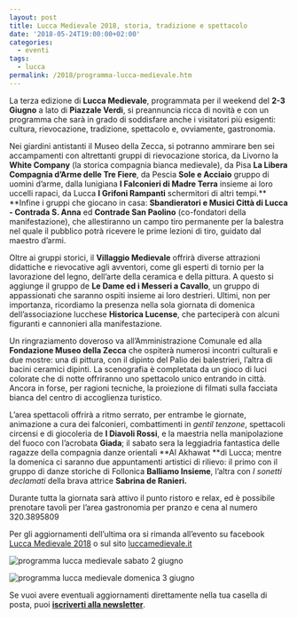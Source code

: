 ```yaml
---
layout: post
title: Lucca Medievale 2018, storia, tradizione e spettacolo
date: '2018-05-24T19:00:00+02:00'
categories:
  - eventi
tags:
  - lucca
permalink: /2018/programma-lucca-medievale.htm
---
```


La terza edizione di **Lucca Medievale**, programmata per il weekend del **2-3**
**Giugno** a lato di **Piazzale Verdi**, si preannuncia ricca di novità e con un
programma che sarà in grado di soddisfare anche i visitatori più esigenti:
cultura, rievocazione, tradizione, spettacolo e, ovviamente, gastronomia.

Nei giardini antistanti il Museo della Zecca, si potranno ammirare ben sei
accampamenti con altrettanti gruppi di rievocazione storica, da Livorno la
**White Company** (la storica compagnia bianca medievale), da Pisa **La Libera
Compagnia d’Arme delle Tre Fiere**, da Pescia **Sole e Acciaio** gruppo di
uomini d’arme, dalla lunigiana **I Falconieri di Madre Terra** insieme ai loro
uccelli rapaci, da Lucca **I Grifoni Rampanti** schermitori di altri tempi.**
**Infine i gruppi che giocano in casa: **Sbandieratori e Musici Città di Lucca -
Contrada S. Anna** ed **Contrade San Paolino** (co-fondatori della
manifestazione), che allestiranno un campo tiro permanente per la balestra nel
quale il pubblico potrà ricevere le prime lezioni di tiro, guidato dal maestro
d’armi.

<!-- more -->

Oltre ai gruppi storici, il **Villaggio Medievale** offrirà diverse attrazioni
didattiche e rievocative agli avventori, come gli esperti di tornio per la
lavorazione del legno, dell’arte della ceramica e della pittura. A questo si
aggiunge il gruppo de **Le Dame ed i Messeri a Cavallo**, un gruppo di
appassionati che saranno ospiti insieme ai loro destrieri. Ultimi, non per
importanza, ricordiamo la presenza nella sola giornata di domenica
dell’associazione lucchese **Historica Lucense**, che parteciperà con alcuni
figuranti e cannonieri alla manifestazione.

Un ringraziamento doveroso va all’Amministrazione Comunale ed alla **Fondazione
Museo della Zecca** che ospiterà numerosi incontri culturali e due mostre: una
di pittura, con il dipinto del Palio dei balestrieri, l’altra di bacini ceramici
dipinti. La scenografia è completata da un gioco di luci colorate che di notte
offriranno uno spettacolo unico entrando in città. Ancora in forse, per ragioni
tecniche, la proiezione di filmati sulla facciata bianca del centro di
accoglienza turistico.

L’area spettacoli offrirà a ritmo serrato, per entrambe le giornate, animazione
a cura dei falconieri, combattimenti in *gentil tenzone*, spettacoli circensi e
di giocoleria de **I Diavoli Rossi**, e la maestria nella manipolazione del
fuoco con l’acrobata **Giada**; il sabato sera la leggiadria fantastica delle
ragazze della compagnia danze orientali **Al Akhawat **di Lucca; mentre la
domenica ci saranno due appuntamenti artistici di rilievo: il primo con il
gruppo di danze storiche di Follonica **Balliamo Insieme**, l’altra con *I
sonetti declamati* della brava attrice **Sabrina de Ranieri.**

Durante tutta la giornata sarà attivo il punto ristoro e relax, ed è possibile
prenotare tavoli per l’area gastronomia per pranzo e cena al numero 320.3895809

Per gli aggiornamenti dell’ultima ora si rimanda all’evento su facebook [Lucca
Medievale 2018](https://www.facebook.com/events/1361447277294892/) o sul sito
[luccamedievale.it](http://luccamedievale.it)

![programma lucca medievale sabato 2
giugno](/images/2018/05/programma_2018_sabato.jpg)

![programma lucca medievale domenica 3
giugno](/images/2018/05/programma_2018_domenica.jpg)

Se vuoi avere eventuali aggiornamenti direttamente nella tua casella di posta,
puoi **[iscriverti alla newsletter](http://eepurl.com/dbx8K9)**.
